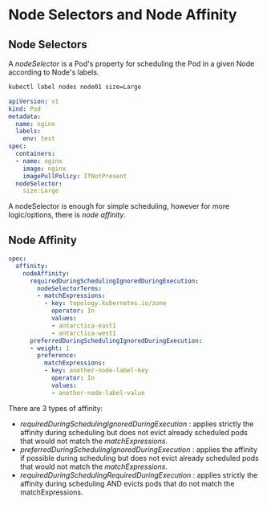 # Node Selectors and Node Affinity

## Node Selectors

A *nodeSelector* is a Pod's property for scheduling the Pod in a given Node according to Node's labels.

```bash
kubectl label nodes node01 size=Large
```

```yaml
apiVersion: v1
kind: Pod
metadata:
  name: nginx
  labels:
    env: test
spec:
  containers:
  - name: nginx
    image: nginx
    imagePullPolicy: IfNotPresent
  nodeSelector:
    size:Large
```

A nodeSelector is enough for simple scheduling, however for more logic/options, there is *node affinity*.


## Node Affinity

```yaml
spec:
  affinity:
    nodeAffinity:
      requiredDuringSchedulingIgnoredDuringExecution:
        nodeSelectorTerms:
        - matchExpressions:
          - key: topology.kubernetes.io/zone
            operator: In
            values:
            - antarctica-east1
            - antarctica-west1
      preferredDuringSchedulingIgnoredDuringExecution:
      - weight: 1
        preference:
          matchExpressions:
          - key: another-node-label-key
            operator: In
            values:
            - another-node-label-value
```

There are 3 types of affinity:
- *requiredDuringSchedulingIgnoredDuringExecution* : applies strictly the affinity during scheduling but does not evict already scheduled pods that would not match the *matchExpressions*.
- *preferredDuringSchedulingIgnoredDuringExecution* : applies the affinity if possible during scheduling but does not evict already scheduled pods that would not match the *matchExpressions*.
- *requiredDuringSchedulingRequiredDuringExecution* : applies strictly the affinity during scheduling AND evicts pods that do not match the matchExpressions.